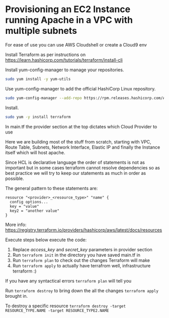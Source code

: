 # Provisioning an EC2 Instance running Apache in a VPC with multiple subnets

For ease of use you can use AWS Cloudshell or create a Cloud9 env

Install Terraform as per instructions on <https://learn.hashicorp.com/tutorials/terraform/install-cli>

Install yum-config-manager to manage your repositories.

```bash
sudo yum install -y yum-utils
```

Use yum-config-manager to add the official HashiCorp Linux repository.

``` bash
sudo yum-config-manager --add-repo https://rpm.releases.hashicorp.com/AmazonLinux/hashicorp.repo
```

Install.

```bash
sudo yum -y install terraform
```

In main.tf the provider section at the top dictates which Cloud Provider to use


Here we are building most of the stuff from scratch, starting with VPC, Route Table, Subnets, Network Interface, Elastic IP and finally the Instance itself which will host apache.

Since HCL is declarative language the order of statements is not as important but in some cases terraform cannot resolve dependencies so as best practice we will try to keep our statements as much in order as possible.

The general pattern to these statements are:

```HCL
resource "<provider>_<resource_type>" "name" {
  config options...
  key = "value"
  key2 = "another value"
}
```

More info: <https://registry.terraform.io/providers/hashicorp/aws/latest/docs/resources>

Execute steps below execute the code:

1. Replace _access_key_ and _secret_key_ parameters in provider section
2. Run `terraform init` in the directory you have saved main.tf in
3. Run `terraform plan` to check out the changes Terraform will make
4. Run `terraform apply` to actually have terrafrom well, infrastructure terraform :)

If you have any syntactical errors `terraform plan` will tell you

Run `terraform destroy` to bring down the all the changes `terraform apply` brought in.

To destroy a specific resource `terraform destroy -target RESOURCE_TYPE.NAME -target RESOURCE_TYPE2.NAME`